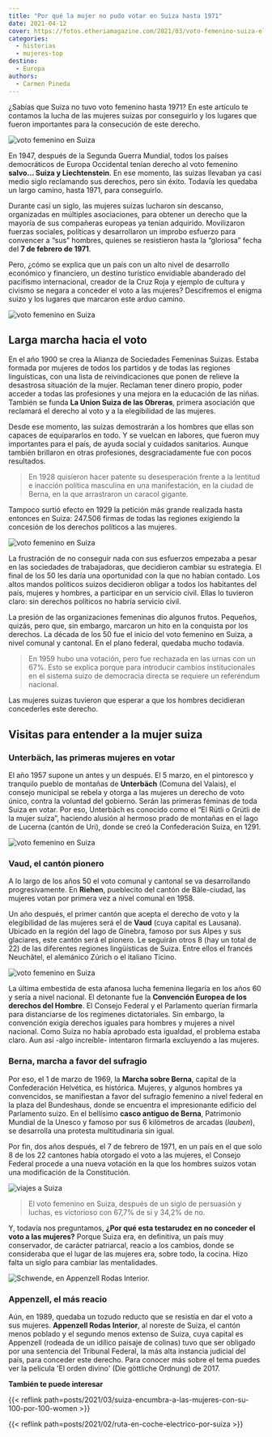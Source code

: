 ```yaml
---
title: "Por qué la mujer no pudo votar en Suiza hasta 1971"
date: 2021-04-12
cover: https://fotos.etheriamagazine.com/2021/03/voto-femenino-suiza-el-orden-divino-manifestacion.jpg
categories: 
  - historias
  - mujeres-top
destino: 
  - Europa
authors: 
  - Carmen Pineda
---
```


¿Sabías que Suiza no tuvo voto femenino hasta 1971? En este artículo te contamos la 
lucha de las mujeres suizas por conseguirlo y los lugares que fueron importantes para la 
consecución de este derecho. 

![voto femenino en Suiza](https://fotos.etheriamagazine.com/2021/03/voto-femenino-suiza-el-orden-divino-manifestacion.jpg "Fotograma de la película 'El orden divino', que trata sobre la lucha por conseguir el voto femenino. © Surtsey")

En 1947, después de la Segunda Guerra Mundial, todos los países democráticos de Europa 
Occidental tenían derecho al voto femenino **salvo… Suiza y Liechtenstein**. En ese 
momento, las suizas llevaban ya casi medio siglo reclamando sus derechos, pero sin 
éxito. Todavía les quedaba un largo camino, hasta 1971, para conseguirlo. 

Durante casi un siglo, las mujeres suizas lucharon sin descanso, organizadas en 
múltiples asociaciones, para obtener un derecho que la mayoría de sus compañeras 
europeas ya tenían adquirido. Movilizaron fuerzas sociales, políticas y desarrollaron un 
ímprobo esfuerzo para convencer a “sus” hombres, quienes se resistieron hasta la 
“gloriosa” fecha del **7 de febrero de 1971**. 

Pero, ¿cómo se explica que un país con un alto nivel de desarrollo económico y 
financiero, un destino turístico envidiable abanderado del pacifismo internacional, 
creador de la Cruz Roja y ejemplo de cultura y civismo se negara a conceder el voto a 
las mujeres? Descifremos el enigma suizo y los lugares que marcaron este arduo camino. 

![voto femenino en Suiza](https://fotos.etheriamagazine.com/2021/03/voto-femenino-suiza-1969.jpg "Mujeres de la parte francesa de Suiza votando en 1969.")

## Larga marcha hacia el voto

En el año 1900 se crea la Alianza de Sociedades Femeninas Suizas. Estaba formada por 
mujeres de todos los partidos y de todas las regiones linguísticas, con una lista de 
reivindicaciones que ponen de relieve la desastrosa situación de la mujer. Reclaman 
tener dinero propio, poder acceder a todas las profesiones y una mejora en la educación 
de las niñas. También se funda **La Union Suiza de las Obreras**, primera asociación que 
reclamará el derecho al voto y a la elegibilidad de las mujeres. 

Desde ese momento, las suizas demostrarán a los hombres que ellas son capaces de 
equipararlos en todo. Y se vuelcan en labores, que fueron muy importantes para el país, 
de ayuda social y cuidados sanitarios. Aunque también brillaron en otras profesiones, 
desgraciadamente fue con pocos resultados. 

> En 1928 quisieron hacer patente su desesperación frente a la lentitud e inacción 
> política masculina en una manifestación, en la ciudad de Berna, en la que arrastraron un 
> caracol gigante. 

Tampoco surtió efecto en 1929 la petición más grande realizada hasta entonces en Suiza: 
247.506 firmas de todas las regiones exigiendo la concesión de los derechos políticos a 
las mujeres. 

![voto femenino en Suiza](https://fotos.etheriamagazine.com/2021/03/voto-femenino-suiza-el-orden-divino-votacion.jpg "Fotograma de la película 'El orden divino'. © Surtsey")

La frustración de no conseguir nada con sus esfuerzos empezaba a pesar en las sociedades 
de trabajadoras, que decidieron cambiar su estrategia. El final de los 50 les daría una 
oportunidad con la que no habían contado. Los altos mandos políticos suizos decidieron 
obligar a todos los habitantes del país, mujeres y hombres, a participar en un servicio 
civil. Ellas lo tuvieron claro: sin derechos políticos no habría servicio civil. 

La presión de las organizaciones femeninas dio algunos frutos. Pequeños, quizás, pero 
que, sin embargo, marcaron un hito en la conquista por los derechos. La década de los 50 
fue el inicio del voto femenino en Suiza, a nivel comunal y cantonal. En el plano 
federal, quedaba mucho todavía. 

> En 1959 hubo una votación, pero fue rechazada en las urnas con un 67%. Esto se explica 
> porque para introducir cambios institucionales en el sistema suizo de democracia directa 
> se requiere un referéndum nacional. 

Las mujeres suizas tuvieron que esperar a que los hombres decidieran concederles este 
derecho. 

## Visitas para entender a la mujer suiza

### Unterbäch, las primeras mujeres en votar

El año 1957 supone un antes y un después. El 5 marzo, en el pintoresco y tranquilo 
pueblo de montañas de **Unterbäch** (Comuna del Valais), el consejo municipal se rebela 
y otorga a las mujeres un derecho de voto único, contra la voluntad del gobierno. Serán 
las primeras féminas de toda Suiza en votar. Por eso, Unterbäch es conocido como el “El 
Rütli o Grütli de la mujer suiza”, haciendo alusión al hermoso prado de montañas en el 
lago de Lucerna (cantón de Uri), donde se creó la Confederación Suiza, en 1291. 

![voto femenino en Suiza](https://fotos.etheriamagazine.com/2021/03/voto-femenino-suiza-Unterbach.jpg "Unterbäch. © Switzerland Tourism")

### Vaud, el cantón pionero

A lo largo de los años 50 el voto comunal y cantonal se va desarrollando 
progresivamente. En **Riehen**, pueblecito del cantón de Bâle-ciudad, las mujeres votan 
por primera vez a nivel comunal en 1958. 

Un año después, el primer cantón que acepta el derecho de voto y la elegibilidad de las 
mujeres será el de **Vaud** (cuya capital es Lausana). Ubicado en la región del lago de 
Ginebra, famoso por sus Alpes y sus glaciares, este cantón será el pionero. Le seguirán 
otros 8 (hay un total de 22) de las diferentes regiones lingüísticas de Suiza. Entre 
ellos el francés Neuchâtel, el alemánico Zúrich o el italiano Ticino. 

![voto femenino en Suiza](https://fotos.etheriamagazine.com/2021/03/voto-femenino-suiza-St-Saphorin-Lavaux-Vaud.jpg "St-Saphorin, pintoresco pueblo en el lago Ginebra, en el cantón de Vaud. © Switzerland Tourism/Marcus Gyger")

La última embestida de esta afanosa lucha femenina llegaría en los años 60 y sería a 
nivel nacional. El detonante fue la **Convención Europea de los derechos del Hombre**. 
El Consejo Federal y el Parlamento querían firmarla para distanciarse de los regímenes 
dictatoriales. Sin embargo, la convención exigía derechos iguales para hombres y mujeres 
a nivel nacional. Como Suiza no había aprobado esta igualdad, el problema estaba claro. 
Aun así -algo increíble- intentaron firmarla excluyendo a las mujeres. 

### Berna, marcha a favor del sufragio

Por eso, el 1 de marzo de 1969, la **Marcha sobre Berna**, capital de la Confederación 
Helvética, es histórica. Mujeres, y algunos hombres ya convencidos, se manifiestan a 
favor del sufragio femenino a nivel federal en la plaza del Bundeshaus, donde se 
encuentra el impresionante edificio del Parlamento suizo. En el bellísimo **casco 
antiguo de Berna**, Patrimonio Mundial de la Unesco y famoso por sus 6 kilómetros de 
arcadas (_lauben_), se desarrolla una protesta multitudinaria sin igual. 

Por fin, dos años después, el 7 de febrero de 1971, en un país en el que solo 8 de los 
22 cantones había otorgado el voto a las mujeres, el Consejo Federal procede a una nueva 
votación en la que los hombres suizos votan una modificación de la Constitución. 

![viajes a Suiza](https://fotos.etheriamagazine.com/2021/03/voto-femenino-suiza-Berna-Bundeshaus.jpg "El Bundeshaus en Berna.© Switzerland Tourism")

> El voto femenino en Suiza, después de un siglo de persuasión y luchas, es victorioso con 
> 67,7% de sí y 34,2% de no. 

Y, todavía nos preguntamos, **¿Por qué esta testarudez en no conceder el voto a las 
mujeres?** Porque Suiza era, en definitiva, un país muy conservador, de carácter 
patriarcal, reacio a los cambios, donde se consideraba que el lugar de las mujeres era, 
sobre todo, la cocina. Hizo falta un siglo para cambiar las mentalidades. 

![Schwende, en Appenzell Rodas Interior.](https://fotos.etheriamagazine.com/2021/03/Voto-femenino-suiza-Rodas-Interior.jpg "Schwende, en Appenzell Rodas Interior. © Switzerland Tourism")

### Appenzell, el más reacio

Aún, en 1989, quedaba un tozudo reducto que se resistía en dar el voto a sus mujeres. 
**Appenzell Rodas Interior**, al noreste de Suiza, el cantón menos poblado y el segundo 
menos extenso de Suiza, cuya capital es Appenzell (rodeada de un idílico paisaje de 
colinas) tuvo que ser obligado por una sentencia del Tribunal Federal, la más alta 
instancia judicial del país, para conceder este derecho. Para conocer más sobre el tema 
puedes ver la película 'El orden divino' (Die göttliche Ordnung) de 2017. 

**También te puede interesar** 

{{< reflink path=posts/2021/03/suiza-encumbra-a-las-mujeres-con-su-100-por-100-women >}} 

{{< reflink path=posts/2021/02/ruta-en-coche-electrico-por-suiza >}}
